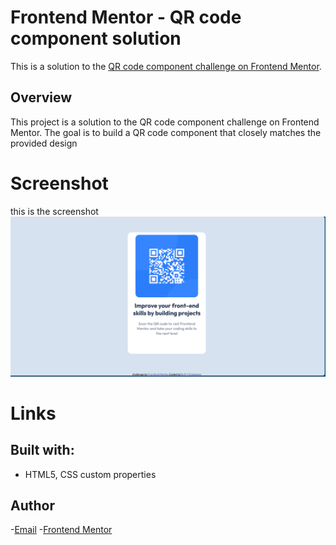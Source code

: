 # Frontend Mentor - QR code component solution

This is a solution to the [QR code component challenge on Frontend Mentor](https://www.frontendmentor.io/challenges/qr-code-component-iux_sIO_H).

## Overview

This project is a solution to the QR code component challenge on Frontend Mentor. The goal is to build a QR code component that closely matches the provided design

# Screenshot

this is the screenshot <img src="./images/Screenshot 2024-11-28 182112.png">

# Links

## Built with:

- HTML5, CSS custom properties

## Author

-<a href="mailto:endeshawruth@gmail.com">Email</a> -<a href="https://www.frontendmentor.io/profile/eelut">Frontend Mentor</a>
